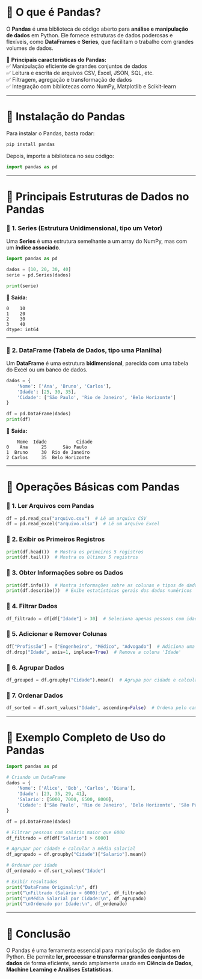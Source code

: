# 📌 O que é Pandas?  

O **Pandas** é uma biblioteca de código aberto para **análise e manipulação de dados** em Python. Ele fornece estruturas de dados poderosas e flexíveis, como **DataFrames** e **Series**, que facilitam o trabalho com grandes volumes de dados.  

🔹 **Principais características do Pandas:**  
✅ Manipulação eficiente de grandes conjuntos de dados  
✅ Leitura e escrita de arquivos CSV, Excel, JSON, SQL, etc.  
✅ Filtragem, agregação e transformação de dados  
✅ Integração com bibliotecas como NumPy, Matplotlib e Scikit-learn  

---
# 📌 Instalação do Pandas  

Para instalar o Pandas, basta rodar:  

```bash
pip install pandas
```

Depois, importe a biblioteca no seu código:  

```python
import pandas as pd
```

---
# 📌 Principais Estruturas de Dados no Pandas  

### 🔹 **1. Series (Estrutura Unidimensional, tipo um Vetor)**  
Uma **Series** é uma estrutura semelhante a um array do NumPy, mas com um **índice associado**.  

```python
import pandas as pd

dados = [10, 20, 30, 40]
serie = pd.Series(dados)

print(serie)
```

📌 **Saída:**  
```
0    10
1    20
2    30
3    40
dtype: int64
```

---
### 🔹 **2. DataFrame (Tabela de Dados, tipo uma Planilha)**  
Um **DataFrame** é uma estrutura **bidimensional**, parecida com uma tabela do Excel ou um banco de dados.  

```python
dados = {
    'Nome': ['Ana', 'Bruno', 'Carlos'],
    'Idade': [25, 30, 35],
    'Cidade': ['São Paulo', 'Rio de Janeiro', 'Belo Horizonte']
}

df = pd.DataFrame(dados)
print(df)
```

📌 **Saída:**  
```
    Nome  Idade           Cidade
0    Ana     25      São Paulo
1  Bruno     30  Rio de Janeiro
2 Carlos     35  Belo Horizonte
```

---

# 📌 Operações Básicas com Pandas  

### 🔹 **1. Ler Arquivos com Pandas**  
```python
df = pd.read_csv("arquivo.csv")  # Lê um arquivo CSV
df = pd.read_excel("arquivo.xlsx")  # Lê um arquivo Excel
```

### 🔹 **2. Exibir os Primeiros Registros**  
```python
print(df.head())  # Mostra os primeiros 5 registros
print(df.tail())  # Mostra os últimos 5 registros
```

### 🔹 **3. Obter Informações sobre os Dados**  
```python
print(df.info())  # Mostra informações sobre as colunas e tipos de dados
print(df.describe())  # Exibe estatísticas gerais dos dados numéricos
```

### 🔹 **4. Filtrar Dados**  
```python
df_filtrado = df[df["Idade"] > 30]  # Seleciona apenas pessoas com idade maior que 30
```

### 🔹 **5. Adicionar e Remover Colunas**  
```python
df["Profissão"] = ["Engenheiro", "Médico", "Advogado"]  # Adiciona uma nova coluna
df.drop("Idade", axis=1, inplace=True)  # Remove a coluna 'Idade'
```

### 🔹 **6. Agrupar Dados**  
```python
df_grouped = df.groupby("Cidade").mean()  # Agrupa por cidade e calcula a média
```

### 🔹 **7. Ordenar Dados**  
```python
df_sorted = df.sort_values("Idade", ascending=False)  # Ordena pelo campo 'Idade' de forma decrescente
```

---
# 📌 Exemplo Completo de Uso do Pandas  

```python
import pandas as pd

# Criando um DataFrame
dados = {
    'Nome': ['Alice', 'Bob', 'Carlos', 'Diana'],
    'Idade': [23, 35, 29, 41],
    'Salario': [5000, 7000, 6500, 8000],
    'Cidade': ['São Paulo', 'Rio de Janeiro', 'Belo Horizonte', 'São Paulo']
}

df = pd.DataFrame(dados)

# Filtrar pessoas com salário maior que 6000
df_filtrado = df[df["Salario"] > 6000]

# Agrupar por cidade e calcular a média salarial
df_agrupado = df.groupby("Cidade")["Salario"].mean()

# Ordenar por idade
df_ordenado = df.sort_values("Idade")

# Exibir resultados
print("DataFrame Original:\n", df)
print("\nFiltrado (Salário > 6000):\n", df_filtrado)
print("\nMédia Salarial por Cidade:\n", df_agrupado)
print("\nOrdenado por Idade:\n", df_ordenado)
```

---
# 📌 Conclusão  
O Pandas é uma ferramenta essencial para manipulação de dados em Python. Ele permite **ler, processar e transformar grandes conjuntos de dados** de forma eficiente, sendo amplamente usado em **Ciência de Dados, Machine Learning e Análises Estatísticas**.  
